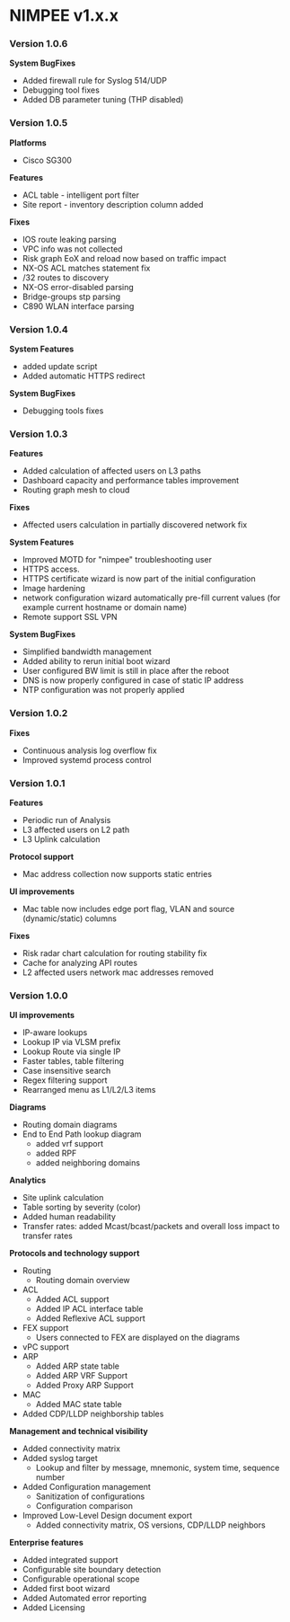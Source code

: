 # NIMPEE v1.x.x

### Version 1.0.6

**System BugFixes**

-   Added firewall rule for Syslog 514/UDP​
-   Debugging tool fixes
-   Added DB parameter tuning (THP disabled)

### Version 1.0.5

**Platforms**

-   Cisco SG300

**Features**

-   ACL table - intelligent port filter
-   Site report - inventory description column added

**Fixes**

-   IOS route leaking parsing
-   VPC info was not collected
-   Risk graph EoX and reload now based on traffic impact
-   NX-OS ACL matches statement fix
-   /32 routes to discovery
-   NX-OS error-disabled parsing
-   Bridge-groups stp parsing
-   C890 WLAN interface parsing

### Version 1.0.4

**System Features**

-   added update script
-   Added automatic HTTPS redirect

**System BugFixes**

-   Debugging tools fixes

### Version 1.0.3

**Features**

-   Added calculation of affected users on L3 paths
-   Dashboard capacity and performance tables improvement
-   Routing graph mesh to cloud

**Fixes**

-   Affected users calculation in partially discovered network fix

**System Features**

-   Improved MOTD for "nimpee" troubleshooting user
-   HTTPS access.
-   HTTPS certificate wizard is now part of the initial configuration
-   Image hardening
-   network configuration wizard automatically pre-fill current values
    (for example current hostname or domain name)
-   Remote support SSL VPN

**System BugFixes**

-   Simplified bandwidth management
-   Added ability to rerun initial boot wizard
-   User configured BW limit is still in place after the reboot
-   DNS is now properly configured in case of static IP address
-   NTP configuration was not properly applied

### Version 1.0.2

**Fixes**

-   Continuous analysis log overflow fix
-   Improved systemd process control

### Version 1.0.1

**Features**

-   Periodic run of Analysis
-   L3 affected users on L2 path
-   L3 Uplink calculation

**Protocol support**

-   Mac address collection now supports static entries

**UI improvements**

-   Mac table now includes edge port flag, VLAN and source
    (dynamic/static) columns

**Fixes**

-   Risk radar chart calculation for routing stability fix
-   Cache for analyzing API routes
-   L2 affected users network mac addresses removed

### Version 1.0.0

**UI improvements**

-   IP-aware lookups
-   Lookup IP via VLSM prefix
-   Lookup Route via single IP
-   Faster tables, table filtering
-   Case insensitive search
-   Regex filtering support
-   Rearranged menu as L1/L2/L3 items

**Diagrams**

-   Routing domain diagrams
-   End to End Path lookup diagram
    -   added vrf support
    -   added RPF
    -   added neighboring domains

**Analytics**

-   Site uplink calculation
-   Table sorting by severity (color)
-   Added human readability
-   Transfer rates: added Mcast/bcast/packets and overall loss impact to
    transfer rates

**Protocols and technology support**

-   Routing
    -   Routing domain overview
-   ACL
    -   Added ACL support
    -   Added IP ACL interface table
    -   Added Reflexive ACL support
-   FEX support
    -   Users connected to FEX are displayed on the diagrams
-   vPC support
-   ARP
    -   Added ARP state table
    -   Added ARP VRF Support
    -   Added Proxy ARP Support
-   MAC
    -   Added MAC state table
-   Added CDP/LLDP neighborship tables

**Management and technical visibility**

-   Added connectivity matrix
-   Added syslog target
    -   Lookup and filter by message, mnemonic, system time, sequence
        number
-   Added Configuration management
    -   Sanitization of configurations
    -   Configuration comparison
-   Improved Low-Level Design document export
    -   Added connectivity matrix, OS versions, CDP/LLDP neighbors

**Enterprise features**

-   Added integrated support
-   Configurable site boundary detection
-   Configurable operational scope
-   Added first boot wizard
-   Added Automated error reporting
-   Added Licensing
